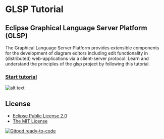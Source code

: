 # GLSP Tutorial
## Eclipse Graphical Language Server Platform (GLSP)
The Graphical Language Server Platform provides extensible components for the development of diagram editors including edit functionality in (distributed) web-applications via a client-server protocol.
Learn and understand the principles of the glsp project by following this tutorial.
### [Start tutorial](https://coffee-lion-0jo11p90.ws-eu03.gitpod.io/#/workspace/theia-extension-gitpod)

![alt text](https://cdn.discordapp.com/attachments/776069960371273769/803300788737933403/glsp1.gif)

## License

- [Eclipse Public License 2.0](LICENSE)
- [The MIT License](https://opensource.org/licenses/MIT)

[![Gitpod ready-to-code](https://img.shields.io/badge/Gitpod-ready--to--code-blue?logo=gitpod)](https://gitpod.io/#https://github.com/minrows/theia-extension-gitpod)